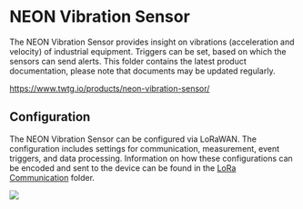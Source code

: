 # NEON Vibration Sensor

The NEON Vibration Sensor provides insight on vibrations (acceleration and velocity) of industrial equipment.
Triggers can be set, based on which the sensors can send alerts.
This folder contains the latest product documentation, please note that documents may be updated regularly.

https://www.twtg.io/products/neon-vibration-sensor/

## Configuration

The NEON Vibration Sensor can be configured via LoRaWAN.
The configuration includes settings for communication, measurement, event triggers, and data processing.
Information on how these configurations can be encoded and sent to the device can be found in the [LoRa Communication](LoRa%20Communication) folder.

![](../.resources/vb.jpg)

